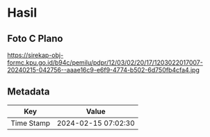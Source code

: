 # Hasil

## Foto C Plano

https://sirekap-obj-formc.kpu.go.id/b94c/pemilu/pdpr/12/03/02/20/17/1203022017007-20240215-042756--aaae16c9-e6f9-4774-b502-6d750fb4cfa4.jpg


## Metadata

| Key        | Value               |
| ---------- | ------------------- |
| Time Stamp | 2024-02-15 07:02:30 |



